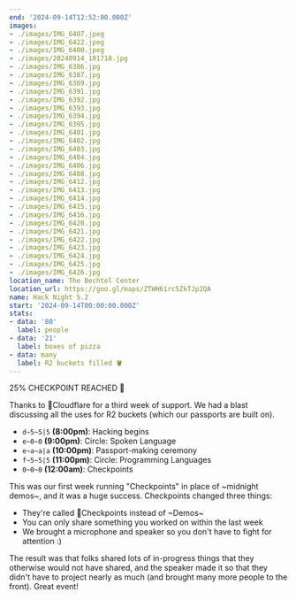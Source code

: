 ```yaml
---
end: '2024-09-14T12:52:00.000Z'
images:
- ./images/IMG_6407.jpeg
- ./images/IMG_6422.jpeg
- ./images/IMG_6400.jpeg
- ./images/20240914_101718.jpg
- ./images/IMG_6386.jpg
- ./images/IMG_6387.jpg
- ./images/IMG_6389.jpg
- ./images/IMG_6391.jpg
- ./images/IMG_6392.jpg
- ./images/IMG_6393.jpg
- ./images/IMG_6394.jpg
- ./images/IMG_6395.jpg
- ./images/IMG_6401.jpg
- ./images/IMG_6402.jpg
- ./images/IMG_6403.jpg
- ./images/IMG_6404.jpg
- ./images/IMG_6406.jpg
- ./images/IMG_6408.jpg
- ./images/IMG_6412.jpg
- ./images/IMG_6413.jpg
- ./images/IMG_6414.jpg
- ./images/IMG_6415.jpg
- ./images/IMG_6416.jpg
- ./images/IMG_6420.jpg
- ./images/IMG_6421.jpg
- ./images/IMG_6422.jpg
- ./images/IMG_6423.jpg
- ./images/IMG_6424.jpg
- ./images/IMG_6425.jpg
- ./images/IMG_6426.jpg
location_name: The Bechtel Center
location_url: https://goo.gl/maps/ZTWH61rc5ZkTJp2QA
name: Hack Night 5.2
start: '2024-09-14T00:00:00.000Z'
stats:
- data: '80'
  label: people
- data: '21'
  label: boxes of pizza
- data: many
  label: R2 buckets filled 🪣
---
```


25% CHECKPOINT REACHED 🚩

Thanks to 🧡Cloudflare for a third week of support. We had a blast discussing all the uses for R2 buckets (which our passports are built on).

- `d~5~5|5` **(8:00pm)**: Hacking begins
- `e~0~0` **(9:00pm)**: Circle: Spoken Language
- `e~a~a|a` **(10:00pm)**: Passport-making ceremony
- `f~5~5|5` **(11:00pm)**: Circle: Programming Languages
- `0~0~0` **(12:00am)**: Checkpoints

This was our first week running "Checkpoints" in place of ~midnight demos~, and it was a huge success. Checkpoints changed three things:

- They're called 🚩Checkpoints instead of ~Demos~
- You can only share something you worked on within the last week
- We brought a microphone and speaker so you don't have to fight for attention :)

The result was that folks shared lots of in-progress things that they otherwise would not have shared, and the speaker made it so that they didn't have to project nearly as much (and brought many more people to the front). Great event!